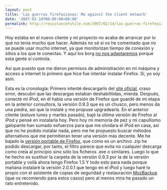 ```yaml
---
layout: post
title: 'Las guerras firefoxianas: Me against the client network'
date: '2007-02-14T00:00:00+00:00'
permalink: http://resistancefutile.com/2007/02/14/las-guerras-firefoxianas-me-against-the-client-network/
---
```

Hoy estaba en el nuevo cliente y mi proyecto no acaba de arrancar por lo que no tenía mucho que hacer. Además no sé si os he comentado que no se puede usar mucho internet, ya que monitorizan tiempo de conexión y sitios a los que te conectas. Y aquí los borg <a href="http://resistancefutile.blogspot.com/2006/11/adaptor.html">no nos adaptaremos</a> porque esta gente sí controla.

Así que puesto que me dieron permisos de administración en mi máquina y acceso a internet lo primero que hice fue intentar instalar Firefox. Sí, yo soy asín.

Esta es la cronología:
Primero intenté descargarlo del <a href="http://www.mozilla-europe.org/es/products/firefox/">site oficial</a>, craso error, descubrí que las descargas estaban deshabilitidas, mierda. Después, conecté mi iPod, en él había una versión de Firefox que guardé de mi etapa en la anterior consultora, la versión 0.9.3 que es un chusco, pero menos da una piedra, así que la instalé y me propuse upgradearla. En el anterior cliente (estuve lunes y martes pasado), bajé la última versión de Firefox al iPod y pensé en instalarla hoy. Pero hoy mi memoria de pez y mi capullismo galopante han sumado esfuerzos para que me olvidara el iPod en casa, así que no he podido instalar nada, pero me he propuesto buscar métodos alternativos que me permitieran tener una versión más decente.
Me he bajado la <a href="http://portableapps.com/apps/internet/firefox_portable">versión portable de Firefox</a>, que como es un archivo .zip he podido descargar, por tanto, el filtro parece que evita no cualquier descarga como creía al principio sino sólo los ficheros .exe o similares. Luego lo que he hecho es sustituir la carpeta de la versión 0.9.3 por la de la versión portable y voilà ahora tengo Firefox 1.5
Y todo esto para nada porque mañana instalaré la versión 2.0.0.1 que tengo en el iPod y luego haré lo propio con el asistente de copias de seguridad y restauración <a href="http://mozbackup.jasnapaka.com/">MozBackup</a> (que os recomiendo para estos casos) pero al menos mira he pasado un rato entretenido.
